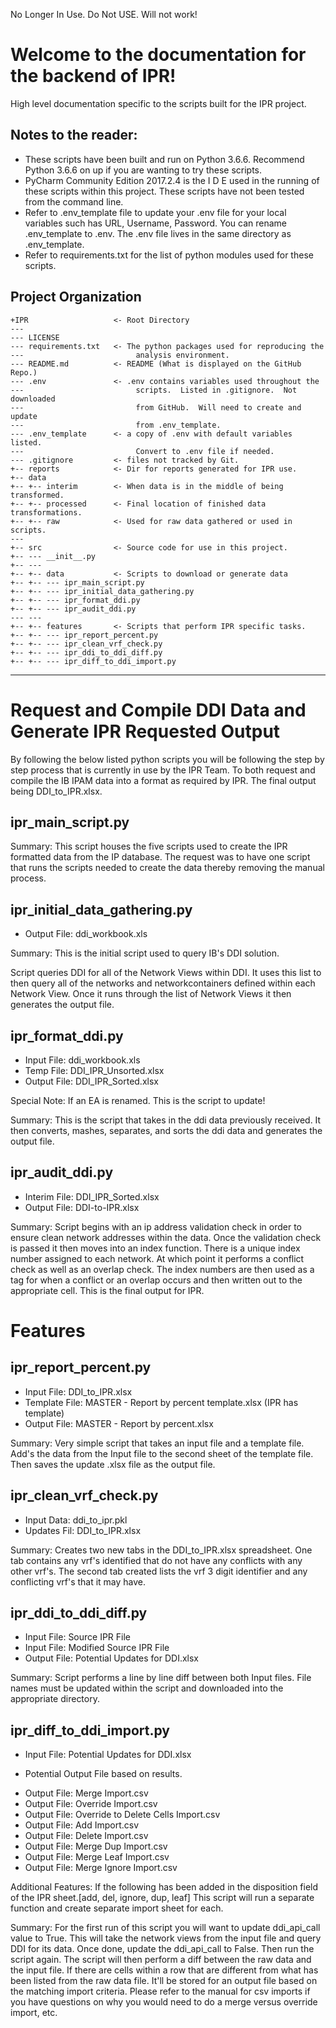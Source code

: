 No Longer In Use.  Do Not USE.  Will not work!

Welcome to the documentation for the backend of IPR!
====================================================

High level documentation specific to the scripts built for the IPR
project.

Notes to the reader:
--------------------

-   These scripts have been built and run on Python 3.6.6. Recommend
    Python 3.6.6 on up if you are wanting to try these scripts.
-   PyCharm Community Edition 2017.2.4 is the I D E used in the running of these
    scripts within this project. These scripts have not been tested from the
    command line.
-   Refer to .env\_template file to update your .env file for your local
    variables such has URL, Username, Password. You can rename
    .env\_template to .env.  The .env file lives in the same directory as
    .env\_template.
-   Refer to requirements.txt for the list of python modules used for these
    scripts.

Project Organization
--------------------

    +IPR                   <- Root Directory
    ---
    --- LICENSE
    --- requirements.txt   <- The python packages used for reproducing the
    ---                         analysis environment.
    --- README.md          <- README (What is displayed on the GitHub Repo.)
    --- .env               <- .env contains variables used throughout the
    ---                         scripts.  Listed in .gitignore.  Not downloaded
    ---                         from GitHub.  Will need to create and update
    ---                         from .env_template.
    --- .env_template      <- a copy of .env with default variables listed.
    ---                         Convert to .env file if needed.
    --- .gitignore         <- files not tracked by Git.
    +-- reports            <- Dir for reports generated for IPR use.
    +-- data
    +-- +-- interim        <- When data is in the middle of being transformed.
    +-- +-- processed      <- Final location of finished data transformations.
    +-- +-- raw            <- Used for raw data gathered or used in scripts.
    ---
    +-- src                <- Source code for use in this project.
    +-- --- __init__.py
    +-- ---
    +-- +-- data           <- Scripts to download or generate data
    +-- +-- --- ipr_main_script.py
    +-- +-- --- ipr_initial_data_gathering.py
    +-- +-- --- ipr_format_ddi.py
    +-- +-- --- ipr_audit_ddi.py
    --- ---
    +-- +-- features       <- Scripts that perform IPR specific tasks.
    +-- +-- --- ipr_report_percent.py
    +-- +-- --- ipr_clean_vrf_check.py
    +-- +-- --- ipr_ddi_to_ddi_diff.py
    +-- +-- --- ipr_diff_to_ddi_import.py
* * * * *

Request and Compile DDI Data and Generate IPR Requested Output
==============================================================

By following the below listed python scripts you will be following the
step by step process that is currently in use by the IPR Team. To both
request and compile the IB IPAM data into a format as required by IPR. The
final output being DDI\_to\_IPR.xlsx.

ipr\_main\_script.py
--------------------------------------

Summary: This script houses the five scripts used to create the IPR formatted
data from the IP database.  The request was to have one script that runs the
scripts needed to create the data thereby removing the manual process.

ipr\_initial\_data\_gathering.py
--------------------------------------

-   Output File: ddi\_workbook.xls

Summary: This is the initial script used to query IB's DDI
solution.

Script queries DDI for all of the Network Views within DDI. It uses this list
to then query all of the networks and networkcontainers defined within each
Network View. Once it runs through the list of Network Views it then generates
the output file.

ipr\_format\_ddi.py
------------------

-   Input File: ddi\_workbook.xls
-   Temp File: DDI\_IPR\_Unsorted.xlsx
-   Output File: DDI\_IPR\_Sorted.xlsx

Special Note: If an EA is renamed.  This is the script to update!

Summary: This is the script that takes in the ddi data previously
received. It then converts, mashes, separates, and sorts the ddi data and
generates the output file.

ipr\_audit\_ddi.py
----------------

-   Interim File: DDI\_IPR\_Sorted.xlsx
-   Output File: DDI-to-IPR.xlsx

Summary:  Script begins with an ip address validation check in order to ensure
clean network addresses within the data. Once the validation check is passed it
 then moves into an index function.  There is a unique index number assigned to
 each network.  At which point it performs a conflict check as well as an
 overlap check. The index numbers are then used as a tag for when a conflict or
 an overlap occurs and then written out to the appropriate cell. This is the
 final output for IPR.

Features
========

ipr_report_percent.py
---------------------

-   Input File: DDI\_to\_IPR.xlsx
-   Template File: MASTER \- Report by percent template.xlsx (IPR has template)
-   Output File: MASTER \- Report by percent.xlsx

Summary:  Very simple script that takes an input file and a template file.
Add's the data from the Input file to the second sheet of the template file.
Then saves the update .xlsx file as the output file.

ipr_clean_vrf_check.py
---------------------

-   Input Data: ddi\_to\_ipr.pkl
-   Updates Fil: DDI\_to\_IPR.xlsx

Summary:  Creates two new tabs in the DDI\_to\_IPR.xlsx spreadsheet.  One tab
contains any vrf's identified that do not have any conflicts with any other
vrf's.  The second tab created lists the vrf 3 digit identifier and any
conflicting vrf's that it may have.

ipr_ddi_to_ddi_diff.py
----------------------

-   Input File: Source IPR File
-   Input File: Modified Source IPR File
-   Output File: Potential Updates for DDI.xlsx

Summary:  Script performs a line by line diff between both Input files.  File
names must be updated within the script and downloaded into the appropriate
directory.

ipr_diff_to_ddi_import.py
----------------------

-   Input File: Potential Updates for DDI.xlsx

+   Potential Output File based on results.
-   Output File: Merge Import.csv
-   Output File: Override Import.csv
-   Output File: Override to Delete Cells Import.csv
-   Output File: Add Import.csv
-   Output File: Delete Import.csv
-   Output File: Merge Dup Import.csv
-   Output File: Merge Leaf Import.csv
-   Output File: Merge Ignore Import.csv

Additional Features: If the following has been added in the disposition field
of the IPR sheet.[add, del, ignore, dup, leaf] This script will run a separate
function and create separate import sheet for each.

Summary:  For the first run of this script you will want to update ddi_api_call
 value to True.  This will take the network views from the input file and query
 DDI for its data.  Once done, update the ddi_api_call to False.  Then run the
script again.  The script will then perform a diff between the raw data and
the input file.  If there are cells within a row that are different from what
has been listed from the raw data file.  It'll be stored for an output file
based on the matching import criteria.  Please refer to the manual for csv
imports if you have questions on why you would need to do a merge versus
override import, etc.
